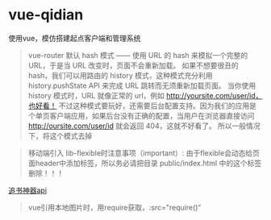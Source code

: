 # vue-qidian
使用vue，模仿搭建起点客户端和管理系统

>vue-router 默认 hash 模式 —— 使用 URL 的 hash 来模拟一个完整的 URL，于是当 URL 改变时，页面不会重新加载。
 如果不想要很丑的 hash，我们可以用路由的 history 模式，这种模式充分利用 history.pushState API 来完成 URL 跳转而无须重新加载页面。
 当你使用 history 模式时，URL 就像正常的 url，例如 http://yoursite.com/user/id，也好看！
 不过这种模式要玩好，还需要后台配置支持。因为我们的应用是个单页客户端应用，如果后台没有正确的配置，当用户在浏览器直接访问 http://oursite.com/user/id 就会返回 404，这就不好看了。
 所以一般情况下，将这个模式去掉
 
>移动端引入 lib-flexible时注意事项（important）: 由于flexible会动态给页面header中添加<meta name='viewport' >标签，所以务必请把目录 public/index.html 中的这个标签删除！！！

[追书神器api](https://github.com/amumu233/zhuishushenqi/wiki/API-%E6%8E%A5%E5%8F%A3%E6%96%87%E6%A1%A3)

>vue引用本地图片时，用require获取，:src="require()“